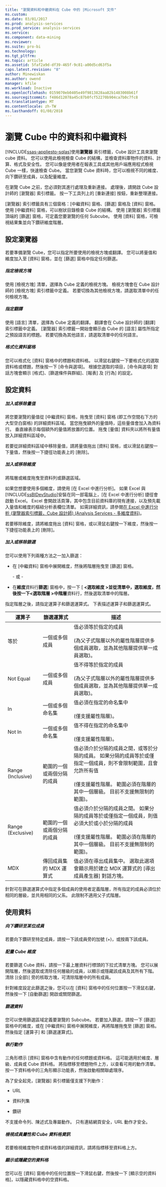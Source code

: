 ```yaml
---
title: "瀏覽資料和中繼資料在 Cube 中的 |Microsoft 文件"
ms.custom: 
ms.date: 03/01/2017
ms.prod: analysis-services
ms.prod_service: analysis-services
ms.service: 
ms.component: data-mining
ms.reviewer: 
ms.suite: pro-bi
ms.technology: 
ms.tgt_pltfrm: 
ms.topic: article
ms.assetid: 5faf2a9d-df39-465f-9c81-a00d5cd63f5a
caps.latest.revision: "8"
author: Minewiskan
ms.author: owend
manager: kfile
ms.workload: Inactive
ms.openlocfilehash: 0159070eb0405e49f9813828aa82b1483008b61f
ms.sourcegitcommit: f486d12078a45c87b0fcf52270b904ca7b0c7fc8
ms.translationtype: MT
ms.contentlocale: zh-TW
ms.lasthandoff: 01/08/2018
---
```

# <a name="browse-data-and-metadata-in-cube"></a>瀏覽 Cube 中的資料和中繼資料
[!INCLUDE[ssas-appliesto-sqlas](../../includes/ssas-appliesto-sqlas.md)]使用**瀏覽器** 索引標籤，Cube 設計工具來瀏覽 cube 資料。 您可以使用此檢視檢查 Cube 的結構，並檢查資料庫物件的資料、計算、格式及安全性。 您可以像是使用者在報表工具或其他用戶端應用程式檢視 Cube 一樣，快速檢查 Cube。 當您瀏覽 Cube 資料時，您可以檢視不同的維度、向下鑽研至成員，以及配量維度。  
  
 在瀏覽 Cube 之前，您必須對其進行處理及重新連接。 處理後，請開啟 Cube 設計師的 [瀏覽器] 索引標籤。 按一下工具列上的 [重新連接] 按鈕，重新整理連接。  
  
 [瀏覽器] 索引標籤具有三個窗格：[中繼資料] 窗格、[篩選] 窗格及 [資料] 窗格。 使用 [中繼資料] 窗格，可以樹狀目錄檢查 Cube 的結構。 使用 [瀏覽器] 索引標籤頂端的 [篩選] 窗格，可定義您要瀏覽的任何 Subcube。 使用 [資料] 窗格，可檢視結果集並向下鑽研維度階層。  
  
## <a name="setting-up-the-browser"></a>設定瀏覽器  
 若要準備瀏覽 Cube，您可以指定所要使用的檢視方塊或翻譯。 您可以將量值和維度加入至 [資料] 窗格，並在 [篩選] 窗格中指定任何篩選。  
  
##### <a name="specifying-a-perspective"></a>指定檢視方塊  
 使用 [檢視方塊] 清單，選擇為 Cube 定義的檢視方塊。 檢視方塊會在 Cube 設計師的 [檢視方塊] 索引標籤中定義。 若要切換為其他檢視方塊，請選取清單中的任何檢視方塊。  
  
##### <a name="specifying-a-translation"></a>指定翻譯  
 使用 [語言] 清單，選擇為 Cube 定義的翻譯。 翻譯會在 Cube 設計師的 [翻譯] 索引標籤中定義。 [瀏覽器] 索引標籤一開始會顯示由 Cube 的 [語言] 屬性所指定之預設語言的標題。 若要切換為其他語言，請選取清單中的任何語言。  
  
##### <a name="formatting-the-data-pane"></a>格式化資料窗格  
 您可以格式化 [資料] 窗格中的標題和資料格。 以滑鼠右鍵按一下要格式化的選取資料格或標題，然後按一下 [命令與選項]。 根據您選取的項目，[命令與選項] 對話方塊會顯示 [格式]、[篩選條件與群組]、[報表] 及 [行為] 的設定。  
  
## <a name="setting-up-the-data"></a>設定資料  
  
##### <a name="adding-or-removing-measures"></a>加入或移除量值  
 將您要瀏覽的量值從 [中繼資料] 窗格，拖曳至 [資料] 窗格 (即工作空間右下方的大型空白窗格) 的詳細資料區域。 當您拖曳額外的量值時，這些量值會加入為資料行。 垂直線表示每個額外的量值將放置的位置。 拖曳 [量值] 資料夾以將所有量值放入詳細資料區域中。  
  
 若要從詳細資料區域中移除量值，請將量值拖出 [資料] 窗格，或以滑鼠右鍵按一下量值，然後按一下捷徑功能表上的 [刪除]。  
  
##### <a name="adding-or-removing-dimensions"></a>加入或移除維度  
 將階層或維度拖曳至資料列或篩選區域。  
  
 如果您想要使用多個維度，請使用 [在 Excel 中進行分析]。 如果 Excel 與 [!INCLUDE[ssBIDevStudio](../../includes/ssbidevstudio-md.md)]安裝在同一部電腦上，[在 Excel 中進行分析] 捷徑會啟動 Excel。 Excel 會開啟活頁簿，其中包含目前資料庫的現有連接，以及預先載入量值和維度的樞紐分析表欄位清單。 如需詳細資訊，請參閱[在 Excel 中進行分析 &#40;瀏覽器索引標籤，Cube 設計師&#41; &#40;Analysis Services - 多維度資料&#41;](http://msdn.microsoft.com/library/890ed457-137e-44ac-9b2c-83344a1b8fc9)。  
  
 若要移除維度，請將維度拖出 [資料] 窗格，或以滑鼠右鍵按一下維度，然後按一下捷徑功能表上的 [刪除]。  
  
##### <a name="adding-or-removing-filters"></a>加入或移除篩選  
 您可以使用下列兩種方法之一加入篩選：  
  
-   在 [中繼資料] 窗格中展開維度，然後將階層拖曳至 [篩選] 窗格。  
  
     \- 或 -  
  
-   在**維度**資料行**篩選**] 窗格中，按一下 [ **\<選取維度 >**並從清單中，選取維度，然後按一下**\<選取階層 >**中**階層**資料行，然後選取清單中的階層。  
  
 指定階層之後，請指定運算子和篩選運算式。 下表描述運算子和篩選運算式。  
  
|運算子|篩選運算式|描述|  
|--------------|-----------------------|-----------------|  
|等於|一個或多個成員|值必須等於指定的成員<br /><br /> (為父子式階層以外的屬性階層提供多個成員選取，並為其他階層提供單一成員選取)。|  
|Not Equal|一個或多個成員|值不得等於指定的成員<br /><br /> (為父子式階層以外的屬性階層提供多個成員選取，並為其他階層提供單一成員選取)。|  
|In|一個或多個命名集|值必須在指定的命名集中<br /><br /> (僅支援屬性階層)。|  
|Not In|一個或多個命名集|值不得在指定的命名集中<br /><br /> (僅支援屬性階層)。|  
|Range (Inclusive)|範圍的一個或兩個分隔的成員|值必須介於分隔的成員之間，或等於分隔的成員。 如果分隔的成員等於或僅指定一個成員，則不會限制範圍，且會允許所有值<br /><br /> (僅支援屬性階層。 範圍必須在階層的其中一個層級。 目前不支援無限制的範圍)。|  
|Range (Exclusive)|範圍的一個或兩個分隔的成員|值必須介於分隔的成員之間。 如果分隔的成員等於或僅指定一個成員，則值必須大於或小於分隔的成員<br /><br /> (僅支援屬性階層。 範圍必須在階層的其中一個層級。 目前不支援無限制的範圍)。|  
|MDX|傳回成員集的 MDX 運算式|值必須在導出成員集中。 選取此選項會顯示用於建立 MDX 運算式的 [導出成員產生器] 對話方塊。|  
  
 針對可在篩選運算式中指定多個成員的使用者定義階層，所有指定的成員必須位於相同的層級，並共用相同的父系。 此限制不適用父子式階層。  
  
## <a name="working-with-data"></a>使用資料  
  
##### <a name="drilling-down-into-a-member"></a>向下鑽研至某位成員  
 若要向下鑽研至特定成員，請按一下該成員旁的加號 (+)，或按兩下該成員。  
  
##### <a name="slicing-through-cube-dimensions"></a>配量 Cube 維度  
 若要篩選 Cube 資料，請按一下最上層資料行標頭的下拉式清單方塊。 您可以展開階層，然後選取或清除任何層級的成員，以顯示或隱藏該成員及其所有下階。 清除 [(全部)] 旁的核取方塊，可清除階層中的所有成員。  
  
 針對維度設定此篩選之後，您可以在 [資料] 窗格中的任何位置按一下滑鼠右鍵，然後按一下 [自動篩選] 開啟或關閉篩選。  
  
##### <a name="filtering-data"></a>篩選資料  
 您可以使用篩選區域定義要瀏覽的 Subcube。 若要加入篩選，請按一下 [篩選] 窗格中的維度，或在 [中繼資料] 窗格中展開維度，再將階層拖曳至 [篩選] 窗格。 然後指定 [運算子] 和 [篩選運算式]。  
  
##### <a name="performing-actions"></a>執行動作  
 三角形標示 [資料] 窗格中含有動作的任何標題或資料格。 這可能適用於維度、層級、成員或 Cube 資料格。 將指標移至標題物件上方，以查看可用的動作清單。 按一下資料格中的三角形顯示功能表，然後啟動相關聯處理序。  
  
 為了安全起見，[瀏覽器] 索引標籤僅支援下列動作：  
  
-   URL  
  
-   資料列集  
  
-   鑽研  
  
 不支援命令列、陳述式及專屬動作。 只有連結網頁安全，URL 動作才安全。  
  
##### <a name="viewing-member-properties-and-cube-cell-information"></a>檢視成員屬性和 Cube 資料格資訊  
 若要檢視維度物件或資料格值的詳細資訊，請將指標移至資料格上方。  
  
##### <a name="showing-or-hiding-empty-cells"></a>顯示或隱藏空的資料格  
 您可以在 [資料] 窗格中的任何位置按一下滑鼠右鍵，然後按一下 [顯示空的資料格]，以隱藏資料格中的空資料格。  
  
  
